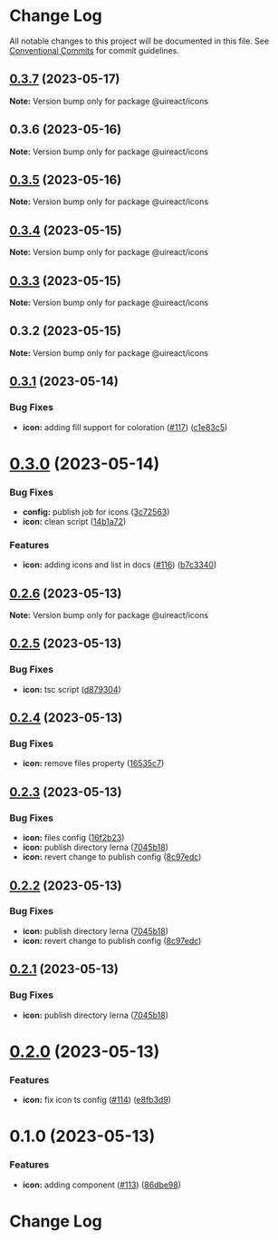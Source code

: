# Change Log

All notable changes to this project will be documented in this file.
See [Conventional Commits](https://conventionalcommits.org) for commit guidelines.

## [0.3.7](https://github.com/inavac182/ui-react/compare/@uireact/icons@0.3.6...@uireact/icons@0.3.7) (2023-05-17)

**Note:** Version bump only for package @uireact/icons





## 0.3.6 (2023-05-16)

**Note:** Version bump only for package @uireact/icons





## [0.3.5](https://github.com/inavac182/ui-react/compare/@uireact/icons@0.3.4...@uireact/icons@0.3.5) (2023-05-16)

**Note:** Version bump only for package @uireact/icons





## [0.3.4](https://github.com/inavac182/ui-react/compare/@uireact/icons@0.3.3...@uireact/icons@0.3.4) (2023-05-15)

**Note:** Version bump only for package @uireact/icons





## [0.3.3](https://github.com/inavac182/ui-react/compare/@uireact/icons@0.3.2...@uireact/icons@0.3.3) (2023-05-15)

**Note:** Version bump only for package @uireact/icons





## 0.3.2 (2023-05-15)

**Note:** Version bump only for package @uireact/icons





## [0.3.1](https://github.com/inavac182/ui-react/compare/@uireact/icons@0.3.0...@uireact/icons@0.3.1) (2023-05-14)


### Bug Fixes

* **icon:** adding fill support for coloration ([#117](https://github.com/inavac182/ui-react/issues/117)) ([c1e83c5](https://github.com/inavac182/ui-react/commit/c1e83c527aa8fa523a38f0079e555267b0dbed29))





# [0.3.0](https://github.com/inavac182/ui-react/compare/@uireact/icons@0.2.6...@uireact/icons@0.3.0) (2023-05-14)


### Bug Fixes

* **config:** publish job for icons ([3c72563](https://github.com/inavac182/ui-react/commit/3c72563f69ce326ddd679d2c9ccb3629d3929876))
* **icon:** clean script ([14b1a72](https://github.com/inavac182/ui-react/commit/14b1a72bcf1f6feb394721b547db5b303e6d1185))


### Features

* **icon:** adding icons and list in docs ([#116](https://github.com/inavac182/ui-react/issues/116)) ([b7c3340](https://github.com/inavac182/ui-react/commit/b7c334071b433b21b4ebdcd3b7b9946ba5c14534))





## [0.2.6](https://github.com/inavac182/ui-react/compare/@uireact/icons@0.2.5...@uireact/icons@0.2.6) (2023-05-13)

**Note:** Version bump only for package @uireact/icons





## [0.2.5](https://github.com/inavac182/ui-react/compare/@uireact/icons@0.2.4...@uireact/icons@0.2.5) (2023-05-13)


### Bug Fixes

* **icon:** tsc script ([d879304](https://github.com/inavac182/ui-react/commit/d87930459fd2b14102a34c1d6a3f3d9fe9224951))





## [0.2.4](https://github.com/inavac182/ui-react/compare/@uireact/icons@0.2.3...@uireact/icons@0.2.4) (2023-05-13)


### Bug Fixes

* **icon:** remove files property ([16535c7](https://github.com/inavac182/ui-react/commit/16535c7ce625ea65253224e0f044e551f89dd861))





## [0.2.3](https://github.com/inavac182/ui-react/compare/@uireact/icons@0.2.2...@uireact/icons@0.2.3) (2023-05-13)


### Bug Fixes

* **icon:** files config ([16f2b23](https://github.com/inavac182/ui-react/commit/16f2b23b9aa8bb23dd02547fc74259c0c6f599cd))
* **icon:** publish directory lerna ([7045b18](https://github.com/inavac182/ui-react/commit/7045b183e35c94977dcdacd0b6880ae6509f9aa8))
* **icon:** revert change to publish config ([8c97edc](https://github.com/inavac182/ui-react/commit/8c97edcc5f9ef45390f3a2007c571cffc8ffaa89))





## [0.2.2](https://github.com/inavac182/ui-react/compare/@uireact/icons@0.2.1...@uireact/icons@0.2.2) (2023-05-13)


### Bug Fixes

* **icon:** publish directory lerna ([7045b18](https://github.com/inavac182/ui-react/commit/7045b183e35c94977dcdacd0b6880ae6509f9aa8))
* **icon:** revert change to publish config ([8c97edc](https://github.com/inavac182/ui-react/commit/8c97edcc5f9ef45390f3a2007c571cffc8ffaa89))





## [0.2.1](https://github.com/inavac182/ui-react/compare/@uireact/icons@0.2.0...@uireact/icons@0.2.1) (2023-05-13)


### Bug Fixes

* **icon:** publish directory lerna ([7045b18](https://github.com/inavac182/ui-react/commit/7045b183e35c94977dcdacd0b6880ae6509f9aa8))





# [0.2.0](https://github.com/inavac182/ui-react/compare/@uireact/icons@0.1.0...@uireact/icons@0.2.0) (2023-05-13)


### Features

* **icon:** fix icon ts config ([#114](https://github.com/inavac182/ui-react/issues/114)) ([e8fb3d9](https://github.com/inavac182/ui-react/commit/e8fb3d96adb79e87043333ae9b8e2a4842f0398b))





# 0.1.0 (2023-05-13)


### Features

* **icon:** adding component ([#113](https://github.com/inavac182/ui-react/issues/113)) ([86dbe98](https://github.com/inavac182/ui-react/commit/86dbe98dc69a4d28f9a66bbaf76e76e887119239))





# Change Log
